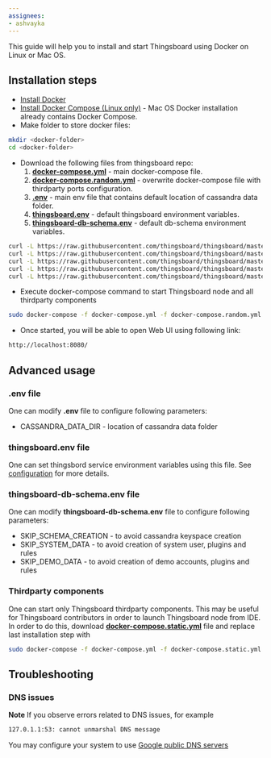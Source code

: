 ```yaml
---
assignees:
- ashvayka
---
```



This guide will help you to install and start Thingsboard using Docker on Linux or Mac OS.


## Installation steps

- [Install Docker](https://docs.docker.com/engine/installation/)
- [Install Docker Compose (Linux only)](https://docs.docker.com/compose/install/) - Mac OS Docker installation already contains Docker Compose. 
- Make folder to store docker files:

```bash
mkdir <docker-folder>
cd <docker-folder>
```

- Download the following files from thingsboard repo:
    1. **[docker-compose.yml](https://raw.githubusercontent.com/thingsboard/thingsboard/master/docker/docker-compose.yml)** - main docker-compose file.
    1. **[docker-compose.random.yml](https://raw.githubusercontent.com/thingsboard/thingsboard/master/docker/docker-compose.random.yml)** - overwrite docker-compose file with thirdparty ports configuration.
    1. **[.env](https://raw.githubusercontent.com/thingsboard/thingsboard/master/docker/.env)** - main env file that contains default location of cassandra data folder.
    1. **[thingsboard.env](https://raw.githubusercontent.com/thingsboard/thingsboard/master/docker/thingsboard.env)** - default thingsboard environment variables.
    1. **[thingsboard-db-schema.env](https://raw.githubusercontent.com/thingsboard/thingsboard/master/docker/thingsboard-db-schema.env)** - default db-schema environment variables.
      
```bash
curl -L https://raw.githubusercontent.com/thingsboard/thingsboard/master/docker/docker-compose.yml > docker-compose.yml
curl -L https://raw.githubusercontent.com/thingsboard/thingsboard/master/docker/docker-compose.random.yml > docker-compose.random.yml
curl -L https://raw.githubusercontent.com/thingsboard/thingsboard/master/docker/.env > .env
curl -L https://raw.githubusercontent.com/thingsboard/thingsboard/master/docker/thingsboard.env > thingsboard.env
curl -L https://raw.githubusercontent.com/thingsboard/thingsboard/master/docker/thingsboard-db-schema.env > thingsboard-db-schema.env
```
      
- Execute docker-compose command to start Thingsboard node and all thirdparty components 

```bash
sudo docker-compose -f docker-compose.yml -f docker-compose.random.yml up -d
```
   
- Once started, you will be able to open Web UI using following link:
   
```bash
http://localhost:8080/
```

## Advanced usage

### .env file

One can modify **.env** file to configure following parameters:

 - CASSANDRA_DATA_DIR - location of cassandra data folder

### thingsboard.env file

One can set thingsbord service environment variables using this file. See [configuration](/docs/user-guide/install/config/#thingsboardyml) for more details.

### thingsboard-db-schema.env file

One can modify **thingsboard-db-schema.env** file to configure following parameters:

 - SKIP_SCHEMA_CREATION - to avoid cassandra keyspace creation
 - SKIP_SYSTEM_DATA - to avoid creation of system user, plugins and rules
 - SKIP_DEMO_DATA - to avoid creation of demo accounts, plugins and rules
 
### Thirdparty components
 
One can start only Thingsboard thirdparty components. This may be useful for Thingsboard contributors in order to launch Thingsboard node from IDE.
In order to do this, download **[docker-compose.static.yml](https://raw.githubusercontent.com/thingsboard/thingsboard/master/docker/docker-compose.static.yml)** file and replace last installation step with

```bash
sudo docker-compose -f docker-compose.yml -f docker-compose.static.yml up -d
```

## Troubleshooting

### DNS issues

**Note** If you observe errors related to DNS issues, for example

```bash
127.0.1.1:53: cannot unmarshal DNS message
```

You may configure your system to use [Google public DNS servers](https://developers.google.com/speed/public-dns/)

